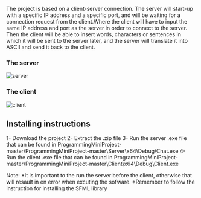 The project is based on a client-server connection. The server will start-up with a specific IP address and a specific port, and will be waiting for a connection request from the client.Where the client will have to input the same IP address and port as the server in order to connect to the server. Then the client will be able to insert words, characters or sentences in which it will be sent to the server later, and the server will translate it into ASCII and send it back to the client.

### The server
![server](https://user-images.githubusercontent.com/27723940/34455764-4f95912c-ed86-11e7-927e-085631ee98f8.jpg)
### The client
![client](https://user-images.githubusercontent.com/27723940/34455765-4faf68b8-ed86-11e7-8dfa-300ef3bd7700.jpg)



## Installing instructions

1- Download the project
2- Extract the .zip file
3- Run the server .exe file that can be found in ProgrammingMiniProject-master\ProgrammingMiniProject-master\Server\x64\Debug\Chat.exe
4- Run the client .exe file that can be found in ProgrammingMiniProject-master\ProgrammingMiniProject-master\Client\x64\Debug\Client.exe

Note: 
*It is important to the run the server before the client, otherwise that will resault in en error when excuting the sofware.
*Remember to follow the instruction for installing the SFML library
